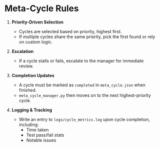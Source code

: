 # Meta-Cycle Rules

1. **Priority-Driven Selection**
   - Cycles are selected based on priority, highest first.
   - If multiple cycles share the same priority, pick the first found or rely on custom logic.

2. **Escalation**
   - If a cycle stalls or fails, escalate to the manager for immediate review.

3. **Completion Updates**
   - A cycle must be marked as `completed` in `meta_cycle.json` when finished.
   - `meta_cycle_manager.py` then moves on to the next highest-priority cycle.

4. **Logging & Tracking**
   - Write an entry to `logs/cycle_metrics.log` upon cycle completion, including:
     - Time taken
     - Test pass/fail stats
     - Notable issues
